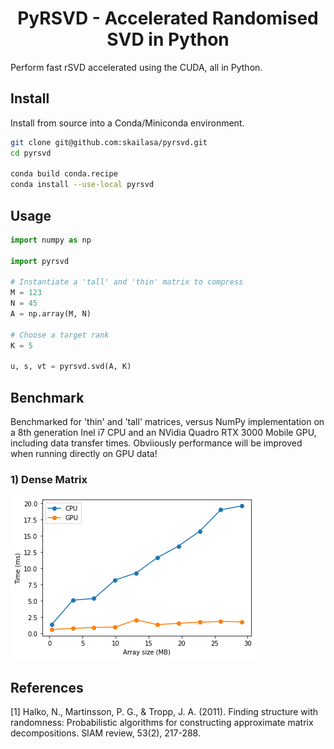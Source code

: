 <h1 align='center'> PyRSVD - Accelerated Randomised SVD in Python</h1>

Perform fast rSVD accelerated using the CUDA, all in Python.

## Install

Install from source into a Conda/Miniconda environment.

```bash
git clone git@github.com:skailasa/pyrsvd.git
cd pyrsvd

conda build conda.recipe
conda install --use-local pyrsvd
```

## Usage

```python
import numpy as np

import pyrsvd

# Instantiate a 'tall' and 'thin' matrix to compress
M = 123
N = 45
A = np.array(M, N)

# Choose a target rank
K = 5

u, s, vt = pyrsvd.svd(A, K)
```

## Benchmark

Benchmarked for 'thin' and 'tall' matrices, versus NumPy implementation on a 8th generation Inel i7 CPU and an NVidia Quadro RTX 3000 Mobile GPU, including data transfer times. Obviiously performance will be improved when running directly on GPU data!

### 1) Dense Matrix

<img src="static/benchmark.png"
     alt="Dense Benchmark"
     class="center" />


## References

[1] Halko, N., Martinsson, P. G., & Tropp, J. A. (2011). Finding structure with randomness: Probabilistic algorithms for constructing approximate matrix decompositions. SIAM review, 53(2), 217-288.